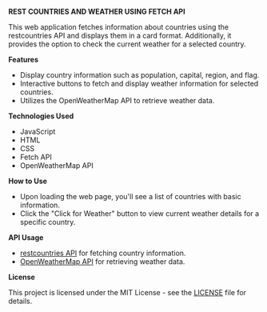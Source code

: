 **REST COUNTRIES AND WEATHER USING FETCH API**

This web application fetches information about countries using the restcountries API and displays them in a card format. Additionally, it provides the option to check the current weather for a selected country.

**Features**

- Display country information such as population, capital, region, and flag.
- Interactive buttons to fetch and display weather information for selected countries.
- Utilizes the OpenWeatherMap API to retrieve weather data.

**Technologies Used**

- JavaScript
- HTML
- CSS
- Fetch API
- OpenWeatherMap API

**How to Use**

- Upon loading the web page, you'll see a list of countries with basic information.
- Click the "Click for Weather" button to view current weather details for a specific country.

**API Usage**

- [restcountries API](https://restcountries.com/) for fetching country information.
- [OpenWeatherMap API](https://openweathermap.org/) for retrieving weather data.

**License**

This project is licensed under the MIT License - see the [LICENSE](LICENSE) file for details.
 

